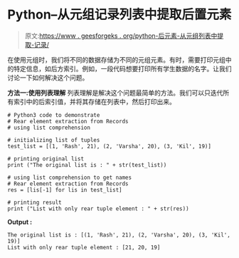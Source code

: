 # Python–从元组记录列表中提取后置元素

> 原文:[https://www . geesforgeks . org/python-后元素-从元组列表中提取-记录/](https://www.geeksforgeeks.org/python-rear-element-extraction-from-list-of-tuples-records/)

在使用元组时，我们将不同的数据存储为不同的元组元素。有时，需要打印元组中的特定信息，如后方索引。例如，一段代码想要打印所有学生数据的名字。让我们讨论一下如何解决这个问题。

**方法一:使用列表理解**
列表理解是解决这个问题最简单的方法。我们可以只迭代所有索引中的后索引值，并将其存储在列表中，然后打印出来。

```
# Python3 code to demonstrate 
# Rear element extraction from Records
# using list comprehension 

# initializing list of tuples
test_list = [(1, 'Rash', 21), (2, 'Varsha', 20), (3, 'Kil', 19)]

# printing original list 
print ("The original list is : " + str(test_list))

# using list comprehension to get names
# Rear element extraction from Records
res = [lis[-1] for lis in test_list]

# printing result
print ("List with only rear tuple element : " + str(res))
```

**Output :**

```
The original list is : [(1, 'Rash', 21), (2, 'Varsha', 20), (3, 'Kil', 19)]
List with only rear tuple element : [21, 20, 19]

```